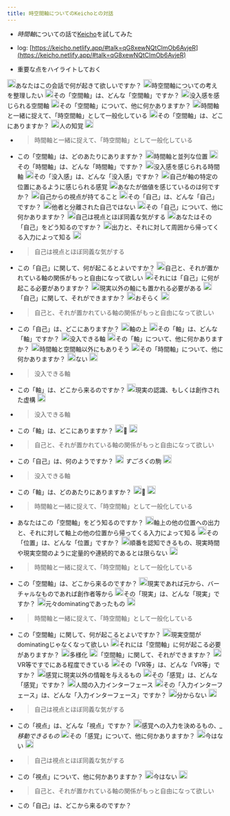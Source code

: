 ```yaml
---
title: 時空間軸についてのKeichoとの対話
---
```


* *時間軸*についての話で[Keicho](Keicho.md)を試してみた

* log: [https://keicho.netlify.app/#talk=qG8xewNQtClmOb6AvjeR](https://keicho.netlify.app/#talk=qG8xewNQtClmOb6AvjeR)

* 重要な点をハイライトしておく

<img src='https://scrapbox.io/api/pages/blu3mo-public/keicho/icon' alt='keicho.icon' height="19.5"/>あなたはこの会話で何が起きて欲しいですか？
<img src='https://scrapbox.io/api/pages/blu3mo-public/blu3mo/icon' alt='blu3mo.icon' height="19.5"/>時空間軸についての考えを整理したい
<img src='https://scrapbox.io/api/pages/blu3mo-public/keicho/icon' alt='keicho.icon' height="19.5"/>その「空間軸」は、どんな「空間軸」ですか？
<img src='https://scrapbox.io/api/pages/blu3mo-public/blu3mo/icon' alt='blu3mo.icon' height="19.5"/>没入感を感じられる空間軸
<img src='https://scrapbox.io/api/pages/blu3mo-public/keicho/icon' alt='keicho.icon' height="19.5"/>その「空間軸」について、他に何かありますか？
<img src='https://scrapbox.io/api/pages/blu3mo-public/blu3mo/icon' alt='blu3mo.icon' height="19.5"/>時間軸と一緒に捉えて、「時空間軸」として一般化している
<img src='https://scrapbox.io/api/pages/blu3mo-public/keicho/icon' alt='keicho.icon' height="19.5"/>その「空間軸」は、どこにありますか？
<img src='https://scrapbox.io/api/pages/blu3mo-public/blu3mo/icon' alt='blu3mo.icon' height="19.5"/>人の知覚
<img src='https://scrapbox.io/api/pages/blu3mo-public/keicho/icon' alt='keicho.icon' height="19.5"/>

* 
   > 
   > 時間軸と一緒に捉えて、「時空間軸」として一般化している

* この「空間軸」は、どのあたりにありますか？
  <img src='https://scrapbox.io/api/pages/blu3mo-public/blu3mo/icon' alt='blu3mo.icon' height="19.5"/>時間軸と並列な位置
  <img src='https://scrapbox.io/api/pages/blu3mo-public/keicho/icon' alt='keicho.icon' height="19.5"/>その「時間軸」は、どんな「時間軸」ですか？
  <img src='https://scrapbox.io/api/pages/blu3mo-public/blu3mo/icon' alt='blu3mo.icon' height="19.5"/>没入感を感じられる時間軸
  <img src='https://scrapbox.io/api/pages/blu3mo-public/keicho/icon' alt='keicho.icon' height="19.5"/>その「没入感」は、どんな「没入感」ですか？
  <img src='https://scrapbox.io/api/pages/blu3mo-public/blu3mo/icon' alt='blu3mo.icon' height="19.5"/>自己が軸の特定の位置にあるように感じられる感覚
  <img src='https://scrapbox.io/api/pages/blu3mo-public/keicho/icon' alt='keicho.icon' height="19.5"/>あなたが価値を感じているのは何ですか？
  <img src='https://scrapbox.io/api/pages/blu3mo-public/blu3mo/icon' alt='blu3mo.icon' height="19.5"/>自己からの視点が持てること
  <img src='https://scrapbox.io/api/pages/blu3mo-public/keicho/icon' alt='keicho.icon' height="19.5"/>その「自己」は、どんな「自己」ですか？
  <img src='https://scrapbox.io/api/pages/blu3mo-public/blu3mo/icon' alt='blu3mo.icon' height="19.5"/>他者と分離された自己ではない
  <img src='https://scrapbox.io/api/pages/blu3mo-public/keicho/icon' alt='keicho.icon' height="19.5"/>その「自己」について、他に何かありますか？
  <img src='https://scrapbox.io/api/pages/blu3mo-public/blu3mo/icon' alt='blu3mo.icon' height="19.5"/>自己は視点とほぼ同義な気がする
  <img src='https://scrapbox.io/api/pages/blu3mo-public/keicho/icon' alt='keicho.icon' height="19.5"/>あなたはその「自己」をどう知るのですか？
  <img src='https://scrapbox.io/api/pages/blu3mo-public/blu3mo/icon' alt='blu3mo.icon' height="19.5"/>出力と、それに対して周囲から帰ってくる入力によって知る
  <img src='https://scrapbox.io/api/pages/blu3mo-public/keicho/icon' alt='keicho.icon' height="19.5"/>
* 
   > 
   > 自己は視点とほぼ同義な気がする

* この「自己」に関して、何が起こるとよいですか？
  <img src='https://scrapbox.io/api/pages/blu3mo-public/blu3mo/icon' alt='blu3mo.icon' height="19.5"/>自己と、それが置かれている軸の関係がもっと自由になって欲しい
  <img src='https://scrapbox.io/api/pages/blu3mo-public/keicho/icon' alt='keicho.icon' height="19.5"/>それには「自己」に何が起こる必要がありますか？
  <img src='https://scrapbox.io/api/pages/blu3mo-public/blu3mo/icon' alt='blu3mo.icon' height="19.5"/>現実以外の軸にも置かれる必要がある
  <img src='https://scrapbox.io/api/pages/blu3mo-public/keicho/icon' alt='keicho.icon' height="19.5"/>「自己」に関して、それができますか？
  <img src='https://scrapbox.io/api/pages/blu3mo-public/blu3mo/icon' alt='blu3mo.icon' height="19.5"/>おそらく
  <img src='https://scrapbox.io/api/pages/blu3mo-public/keicho/icon' alt='keicho.icon' height="19.5"/>
* 
   > 
   > 自己と、それが置かれている軸の関係がもっと自由になって欲しい

* この「自己」は、どこにありますか？
  <img src='https://scrapbox.io/api/pages/blu3mo-public/blu3mo/icon' alt='blu3mo.icon' height="19.5"/>軸の上
  <img src='https://scrapbox.io/api/pages/blu3mo-public/keicho/icon' alt='keicho.icon' height="19.5"/>その「軸」は、どんな「軸」ですか？
  <img src='https://scrapbox.io/api/pages/blu3mo-public/blu3mo/icon' alt='blu3mo.icon' height="19.5"/>没入できる軸
  <img src='https://scrapbox.io/api/pages/blu3mo-public/keicho/icon' alt='keicho.icon' height="19.5"/>その「軸」について、他に何かありますか？
  <img src='https://scrapbox.io/api/pages/blu3mo-public/blu3mo/icon' alt='blu3mo.icon' height="19.5"/>時間軸と空間軸以外にもありそう
  <img src='https://scrapbox.io/api/pages/blu3mo-public/keicho/icon' alt='keicho.icon' height="19.5"/>その「時間軸」について、他に何かありますか？
  <img src='https://scrapbox.io/api/pages/blu3mo-public/blu3mo/icon' alt='blu3mo.icon' height="19.5"/>ない
  <img src='https://scrapbox.io/api/pages/blu3mo-public/keicho/icon' alt='keicho.icon' height="19.5"/>
* 
   > 
   > 没入できる軸

* この「軸」は、どこから来るのですか？
  <img src='https://scrapbox.io/api/pages/blu3mo-public/blu3mo/icon' alt='blu3mo.icon' height="19.5"/>現実の認識、もしくは創作された虚構
  <img src='https://scrapbox.io/api/pages/blu3mo-public/keicho/icon' alt='keicho.icon' height="19.5"/>
* 
   > 
   > 没入できる軸

* この「軸」は、どこにありますか？
  <img src='https://scrapbox.io/api/pages/blu3mo-public/blu3mo/icon' alt='blu3mo.icon' height="19.5"/>🙁
  <img src='https://scrapbox.io/api/pages/blu3mo-public/keicho/icon' alt='keicho.icon' height="19.5"/>
* 
   > 
   > 自己と、それが置かれている軸の関係がもっと自由になって欲しい

* この「自己」は、何のようですか？
  <img src='https://scrapbox.io/api/pages/blu3mo-public/blu3mo/icon' alt='blu3mo.icon' height="19.5"/>
*すごろく*の駒
  <img src='https://scrapbox.io/api/pages/blu3mo-public/keicho/icon' alt='keicho.icon' height="19.5"/>
* 
   > 
   > 没入できる軸

* この「軸」は、どのあたりにありますか？
  <img src='https://scrapbox.io/api/pages/blu3mo-public/blu3mo/icon' alt='blu3mo.icon' height="19.5"/>🙁
  <img src='https://scrapbox.io/api/pages/blu3mo-public/keicho/icon' alt='keicho.icon' height="19.5"/>
* 
   > 
   > 時間軸と一緒に捉えて、「時空間軸」として一般化している

* あなたはこの「空間軸」をどう知るのですか？
  <img src='https://scrapbox.io/api/pages/blu3mo-public/blu3mo/icon' alt='blu3mo.icon' height="19.5"/>軸上の他の位置への出力と、それに対して軸上の他の位置から帰ってくる入力によって知る
  <img src='https://scrapbox.io/api/pages/blu3mo-public/keicho/icon' alt='keicho.icon' height="19.5"/>その「位置」は、どんな「位置」ですか？
  <img src='https://scrapbox.io/api/pages/blu3mo-public/blu3mo/icon' alt='blu3mo.icon' height="19.5"/>順番を認知できるもの、現実時間や現実空間のように定量的や連続的であるとは限らない
  <img src='https://scrapbox.io/api/pages/blu3mo-public/keicho/icon' alt='keicho.icon' height="19.5"/>
* 
   > 
   > 時間軸と一緒に捉えて、「時空間軸」として一般化している

* この「空間軸」は、どこから来るのですか？
  <img src='https://scrapbox.io/api/pages/blu3mo-public/blu3mo/icon' alt='blu3mo.icon' height="19.5"/>現実であれば元から、バーチャルなものであれば創作者等から
  <img src='https://scrapbox.io/api/pages/blu3mo-public/keicho/icon' alt='keicho.icon' height="19.5"/>その「現実」は、どんな「現実」ですか？
  <img src='https://scrapbox.io/api/pages/blu3mo-public/blu3mo/icon' alt='blu3mo.icon' height="19.5"/>元々dominatingであったもの
  <img src='https://scrapbox.io/api/pages/blu3mo-public/keicho/icon' alt='keicho.icon' height="19.5"/>
* 
   > 
   > 時間軸と一緒に捉えて、「時空間軸」として一般化している

* この「空間軸」に関して、何が起こるとよいですか？
  <img src='https://scrapbox.io/api/pages/blu3mo-public/blu3mo/icon' alt='blu3mo.icon' height="19.5"/>現実空間がdominatingじゃなくなって欲しい
  <img src='https://scrapbox.io/api/pages/blu3mo-public/keicho/icon' alt='keicho.icon' height="19.5"/>それには「空間軸」に何が起こる必要がありますか？
  <img src='https://scrapbox.io/api/pages/blu3mo-public/blu3mo/icon' alt='blu3mo.icon' height="19.5"/>多様化
  <img src='https://scrapbox.io/api/pages/blu3mo-public/keicho/icon' alt='keicho.icon' height="19.5"/>「空間軸」に関して、それができますか？
  <img src='https://scrapbox.io/api/pages/blu3mo-public/blu3mo/icon' alt='blu3mo.icon' height="19.5"/>VR等ですでにある程度できている
  <img src='https://scrapbox.io/api/pages/blu3mo-public/keicho/icon' alt='keicho.icon' height="19.5"/>その「VR等」は、どんな「VR等」ですか？
  <img src='https://scrapbox.io/api/pages/blu3mo-public/blu3mo/icon' alt='blu3mo.icon' height="19.5"/>感覚に現実以外の情報を与えるもの
  <img src='https://scrapbox.io/api/pages/blu3mo-public/keicho/icon' alt='keicho.icon' height="19.5"/>その「感覚」は、どんな「感覚」ですか？
  <img src='https://scrapbox.io/api/pages/blu3mo-public/blu3mo/icon' alt='blu3mo.icon' height="19.5"/>人間の入力インターフェース
  <img src='https://scrapbox.io/api/pages/blu3mo-public/keicho/icon' alt='keicho.icon' height="19.5"/>その「入力インターフェース」は、どんな「入力インターフェース」ですか？
  <img src='https://scrapbox.io/api/pages/blu3mo-public/blu3mo/icon' alt='blu3mo.icon' height="19.5"/>分からない
  <img src='https://scrapbox.io/api/pages/blu3mo-public/keicho/icon' alt='keicho.icon' height="19.5"/>
* 
   > 
   > 自己は視点とほぼ同義な気がする

* この「視点」は、どんな「視点」ですか？
  <img src='https://scrapbox.io/api/pages/blu3mo-public/blu3mo/icon' alt='blu3mo.icon' height="19.5"/>感覚への入力を決めるもの、*\_移動できるもの*
  <img src='https://scrapbox.io/api/pages/blu3mo-public/keicho/icon' alt='keicho.icon' height="19.5"/>その「感覚」について、他に何かありますか？
  <img src='https://scrapbox.io/api/pages/blu3mo-public/blu3mo/icon' alt='blu3mo.icon' height="19.5"/>今はない
  <img src='https://scrapbox.io/api/pages/blu3mo-public/keicho/icon' alt='keicho.icon' height="19.5"/>
* 
   > 
   > 自己は視点とほぼ同義な気がする

* この「視点」について、他に何かありますか？
  <img src='https://scrapbox.io/api/pages/blu3mo-public/blu3mo/icon' alt='blu3mo.icon' height="19.5"/>今はない
  <img src='https://scrapbox.io/api/pages/blu3mo-public/keicho/icon' alt='keicho.icon' height="19.5"/>
* 
   > 
   > 自己と、それが置かれている軸の関係がもっと自由になって欲しい

* この「自己」は、どこから来るのですか？
